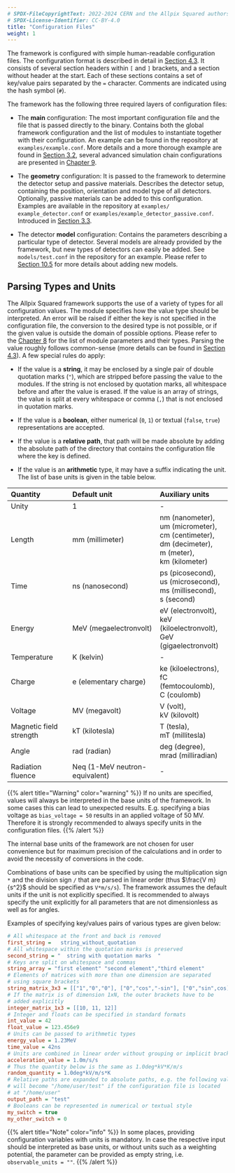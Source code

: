 ```yaml
---
# SPDX-FileCopyrightText: 2022-2024 CERN and the Allpix Squared authors
# SPDX-License-Identifier: CC-BY-4.0
title: "Configuration Files"
weight: 1
---
```


The framework is configured with simple human-readable configuration files. The configuration format is described in detail
in [Section 4.3](../04_framework/03_configuration.md#file-format). It consists of several section headers within `[` and `]`
brackets, and a section without header at the start. Each of these sections contains a set of key/value pairs separated by
the `=` character. Comments are indicated using the hash symbol (`#`).

The framework has the following three required layers of configuration files:

- The **main** configuration:
  The most important configuration file and the file that is passed directly to the binary. Contains both the global
  framework configuration and the list of modules to instantiate together with their configuration. An example can be found
  in the repository at `examples/example.conf`. More details and a more thorough example are found in
  [Section 3.2](./02_main_configuration.md), several advanced simulation chain configurations are presented in
  [Chapter 9](../09_examples/_index.md).

- The **geometry** configuration:
  It is passed to the framework to determine the detector setup and passive materials. Describes the detector setup,
  containing the position, orientation and model type of all detectors. Optionally, passive materials can be added to this
  configuration. Examples are available in the repository at `examples/ example_detector.conf` or
  `examples/example_detector_passive.conf`. Introduced in [Section 3.3](./03_detector_configuration.md).

- The detector **model** configuration:
  Contains the parameters describing a particular type of detector. Several models are already provided by the framework,
  but new types of detectors can easily be added. See `models/test.conf` in the repository for an example. Please refer to
  [Section 10.5](../10_development/05_new_detector_model.md) for more details about adding new models.

## Parsing Types and Units

The Allpix Squared framework supports the use of a variety of types for all configuration values. The module specifies how
the value type should be interpreted. An error will be raised if either the key is not specified in the configuration file,
the conversion to the desired type is not possible, or if the given value is outside the domain of possible options. Please
refer to the [Chapter 8](../08_modules/_index.md) for the list of module parameters and their types. Parsing the value
roughly follows common-sense (more details can be found in
[Section 4.3](../04_framework/03_configuration.md#accessing-parameters)). A few special rules do apply:

- If the value is a **string**, it may be enclosed by a single pair of double quotation marks (`"`), which are stripped
  before passing the value to the modules. If the string is not enclosed by quotation marks, all whitespace before and
  after the value is erased. If the value is an array of strings, the value is split at every whitespace or comma (`,`)
  that is not enclosed in quotation marks.

- If the value is a **boolean**, either numerical (`0`, `1`) or textual (`false`, `true`) representations are accepted.

- If the value is a **relative path**, that path will be made absolute by adding the absolute path of the directory that
  contains the configuration file where the key is defined.

- If the value is an **arithmetic** type, it may have a suffix indicating the unit. The list of base units is given in the
  table below.

| Quantity                | Default unit                   | Auxiliary units                                                                                                      |
|:------------------------|:-------------------------------|:---------------------------------------------------------------------------------------------------------------------|
| Unity                   | 1                              | -                                                                                                                    |
| Length                  | mm (millimeter)                | nm (nanometer), <br> um (micrometer), <br> cm (centimeter), <br> dm (decimeter), <br> m (meter), <br> km (kilometer) |
| Time                    | ns (nanosecond)                | ps (picosecond), <br> us (microsecond), <br> ms (millisecond), <br> s (second)                                       |
| Energy                  | MeV (megaelectronvolt)         | eV (electronvolt), <br> keV (kiloelectronvolt), <br> GeV (gigaelectronvolt)                                          |
| Temperature             | K (kelvin)                     | -                                                                                                                    |
| Charge                  | e (elementary charge)          | ke (kiloelectrons), <br> fC (femtocoulomb), <br> C (coulomb)                                                         |
| Voltage                 | MV (megavolt)                  | V (volt), <br> kV (kilovolt)                                                                                         |
| Magnetic field strength | kT (kilotesla)                 | T (tesla), <br> mT (millitesla)                                                                                      |
| Angle                   | rad (radian)                   | deg (degree), <br> mrad (milliradian)                                                                                |
| Radiation fluence       | Neq (1-MeV neutron-equivalent) | -                                                                                                                    |

{{% alert title="Warning" color="warning" %}}
If no units are specified, values will always be interpreted in the base units of the framework. In some cases this can lead
to unexpected results. E.g. specifying a bias voltage as `bias_voltage = 50` results in an applied voltage of 50 MV.
Therefore it is strongly recommended to always specify units in the configuration files.
{{% /alert %}}

The internal base units of the framework are not chosen for user convenience but for maximum precision of the calculations
and in order to avoid the necessity of conversions in the code.

Combinations of base units can be specified by using the multiplication sign `*` and the division sign `/` that are parsed in
linear order (thus $`\frac{V m}{s^2}`$ should be specified as `V*m/s/s`). The framework assumes the default units if the unit
is not explicitly specified. It is recommended to always specify the unit explicitly for all parameters that are not
dimensionless as well as for angles.

Examples of specifying key/values pairs of various types are given below:

```ini
# All whitespace at the front and back is removed
first_string =   string_without_quotation
# All whitespace within the quotation marks is preserved
second_string = "  string with quotation marks  "
# Keys are split on whitespace and commas
string_array = "first element" "second element","third element"
# Elements of matrices with more than one dimension are separated
# using square brackets
string_matrix_3x3 = [["1","0","0"], ["0","cos","-sin"], ["0","sin",cos]]
# If the matrix is of dimension 1xN, the outer brackets have to be
# added explicitly
integer_matrix_1x3 = [[10, 11, 12]]
# Integer and floats can be specified in standard formats
int_value = 42
float_value = 123.456e9
# Units can be passed to arithmetic types
energy_value = 1.23MeV
time_value = 42ns
# Units are combined in linear order without grouping or implicit brackets
acceleration_value = 1.0m/s/s
# Thus the quantity below is the same as 1.0deg*kV*K/m/s
random_quantity = 1.0deg*kV/m/s*K
# Relative paths are expanded to absolute paths, e.g. the following value
# will become "/home/user/test" if the configuration file is located
# at "/home/user"
output_path = "test"
# Booleans can be represented in numerical or textual style
my_switch = true
my_other_switch = 0
```

{{% alert title="Note" color="info" %}}
In some places, providing configuration variables with units is mandatory. In case the respective input should be interpreted as base units, or without units such as a weighting potential, the parameter can be provided as empty string, i.e. `observable_units = ""`.
{{% /alert %}}
